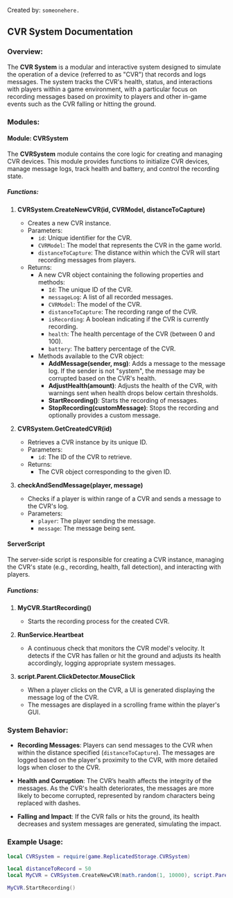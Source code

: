 Created by: `someonehere.`

## CVR System Documentation

### Overview:
The **CVR System** is a modular and interactive system designed to simulate the operation of a device (referred to as "CVR") that records and logs messages. The system tracks the CVR's health, status, and interactions with players within a game environment, with a particular focus on recording messages based on proximity to players and other in-game events such as the CVR falling or hitting the ground.

### Modules:

#### **Module: CVRSystem**
The **CVRSystem** module contains the core logic for creating and managing CVR devices. This module provides functions to initialize CVR devices, manage message logs, track health and battery, and control the recording state.

##### Functions:

1. **CVRSystem.CreateNewCVR(id, CVRModel, distanceToCapture)**
   - Creates a new CVR instance.
   - Parameters:
     - `id`: Unique identifier for the CVR.
     - `CVRModel`: The model that represents the CVR in the game world.
     - `distanceToCapture`: The distance within which the CVR will start recording messages from players.
   - Returns:
     - A new CVR object containing the following properties and methods:
       - `Id`: The unique ID of the CVR.
       - `messageLog`: A list of all recorded messages.
       - `CVRModel`: The model of the CVR.
       - `distanceToCapture`: The recording range of the CVR.
       - `isRecording`: A boolean indicating if the CVR is currently recording.
       - `health`: The health percentage of the CVR (between 0 and 100).
       - `battery`: The battery percentage of the CVR.
     - Methods available to the CVR object:
       - **AddMessage(sender, msg)**: Adds a message to the message log. If the sender is not "system", the message may be corrupted based on the CVR's health.
       - **AdjustHealth(amount)**: Adjusts the health of the CVR, with warnings sent when health drops below certain thresholds.
       - **StartRecording()**: Starts the recording of messages.
       - **StopRecording(customMessage)**: Stops the recording and optionally provides a custom message.
   
2. **CVRSystem.GetCreatedCVR(id)**
   - Retrieves a CVR instance by its unique ID.
   - Parameters:
     - `id`: The ID of the CVR to retrieve.
   - Returns:
     - The CVR object corresponding to the given ID.

3. **checkAndSendMessage(player, message)**
   - Checks if a player is within range of a CVR and sends a message to the CVR's log.
   - Parameters:
     - `player`: The player sending the message.
     - `message`: The message being sent.

#### **ServerScript**
The server-side script is responsible for creating a CVR instance, managing the CVR's state (e.g., recording, health, fall detection), and interacting with players.

##### Functions:

1. **MyCVR.StartRecording()**
   - Starts the recording process for the created CVR.
   
2. **RunService.Heartbeat**
   - A continuous check that monitors the CVR model's velocity. It detects if the CVR has fallen or hit the ground and adjusts its health accordingly, logging appropriate system messages.

3. **script.Parent.ClickDetector.MouseClick**
   - When a player clicks on the CVR, a UI is generated displaying the message log of the CVR.
   - The messages are displayed in a scrolling frame within the player's GUI.

### System Behavior:

- **Recording Messages**: Players can send messages to the CVR when within the distance specified (`distanceToCapture`). The messages are logged based on the player's proximity to the CVR, with more detailed logs when closer to the CVR.
  
- **Health and Corruption**: The CVR’s health affects the integrity of the messages. As the CVR's health deteriorates, the messages are more likely to become corrupted, represented by random characters being replaced with dashes.

- **Falling and Impact**: If the CVR falls or hits the ground, its health decreases and system messages are generated, simulating the impact.

### Example Usage:

```lua
local CVRSystem = require(game.ReplicatedStorage.CVRSystem)

local distanceToRecord = 50
local MyCVR = CVRSystem.CreateNewCVR(math.random(1, 10000), script.Parent, distanceToRecord)

MyCVR.StartRecording()
```
